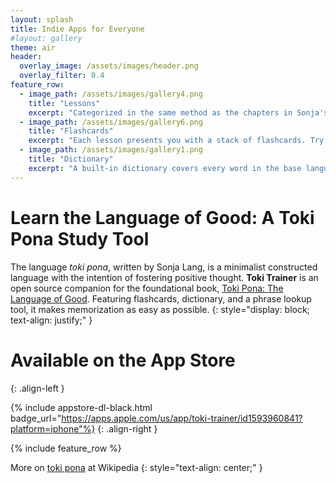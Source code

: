 ```yaml
---
layout: splash
title: Indie Apps for Everyone
#layout: gallery
theme: air
header:
  overlay_image: /assets/images/header.png
  overlay_filter: 0.4
feature_row:
  - image_path: /assets/images/gallery4.png
    title: "Lessons"
    excerpt: "Categorized in the same method as the chapters in Sonja's book. When you're done with a chapter, train your memory until the vocabulary is second nature."
  - image_path: /assets/images/gallery6.png
    title: "Flashcards"
    excerpt: "Each lesson presents you with a stack of flashcards. Try to guess the definition, flip the card, and mark your guess right or wrong with a flick of your finger."
  - image_path: /assets/images/gallery1.png
    title: "Dictionary"
    excerpt: "A built-in dictionary covers every word in the base language. Look up a word, an entire phrase, or find a word you can't quite remember."
---
```


# Learn the Language of Good: A Toki Pona Study Tool

The language *toki pona*, written by Sonja Lang, is a minimalist constructed language with the intention of fostering positive thought. **Toki Trainer** is an open source companion for the foundational book, [Toki Pona: The Language of Good](https://www.goodreads.com/book/show/22460189-toki-pona). Featuring flashcards, dictionary, and a phrase lookup tool, it makes memorization as easy as possible.
{: style="display: block; text-align: justify;" }


# Available on the App Store
{: .align-left }

{% include appstore-dl-black.html badge_url="https://apps.apple.com/us/app/toki-trainer/id1593960841?platform=iphone"%}
{: .align-right }

{% include feature_row %}

More on [toki pona](https://en.wikipedia.org/wiki/Toki_Pona) at Wikipedia
{: style="text-align: center;" }